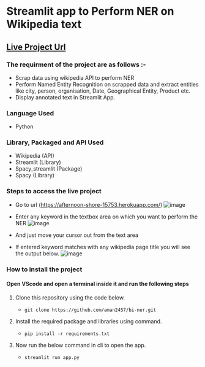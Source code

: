 # Streamlit app to Perform NER on Wikipedia text

## [Live Project Url](https://afternoon-shore-15753.herokuapp.com/)


### The requirment of the project are as follows :- 
- Scrap data using wikipedia API to perform NER
- Perform Named Entity Recognition on scrapped data and extract entities like city, person, organisation, Date, Geographical Entity, Product etc.
- Display annotated text in Streamlit App.

### Language Used
- Python

### Library, Packaged and API Used
- Wikipedia (API)
- Streamlit (Library)
- Spacy_streamlit (Package)
- Spacy (Library)

### Steps to access the live project
- Go to url (https://afternoon-shore-15753.herokuapp.com/)
![image](https://user-images.githubusercontent.com/54279054/114305866-90b03a00-9af7-11eb-9e02-48009f784185.png)

- Enter any keyword in the textbox area on which you want to perform the NER
 ![image](https://user-images.githubusercontent.com/54279054/114305949-da008980-9af7-11eb-9054-c4a5c6e29f5b.png)

- And just move your cursor out from the text area

- If entered keyword matches with any wikipedia page title you will see the output below.
 ![image](https://user-images.githubusercontent.com/54279054/114306023-1fbd5200-9af8-11eb-8406-eb406469acf4.png)

### How to install the project
#### Open VScode and open a terminal inside it and run the following steps
1. Clone this repository using the code below.
    - ```git clone https://github.com/aman2457/bi-ner.git```
  
2. Install the required package and libraries using command.
   - ```pip install -r requirements.txt```

3. Now run the below command in cli to open the app.
   - ```streamlit run app.py```
